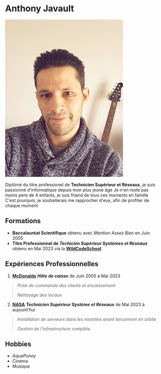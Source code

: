 # **Anthony Javault**
![MaPhoto](https://github.com/LordForensics/wild/blob/main/Picsmini_CV.jpg)

Diplômé du titre professionel de **Technicien Supérieur et Réseaux**, je suis passionné d'informatique depuis mon plus jeune âge 
Je n'en reste pas moins père de 4 enfants, je suis friand de tous ces moments en famille 
C'est pourquoi, je souhaiterais me rapprocher d'eux, afin de profiter de chaque moment

## **Formations**
 * **Baccalauréat Scientifique** obtenu avec _Mention Assez Bien_ en Juin 2005
 * **Titre Professionnel de _Techicien Supérieur Systèmes et Réseaux_** obtenu en Mai 2023 via la **[WildCodeSchool](https://www.wildcodeschool.com/fr-fr/)**


## **Expériences Professionnelles**
1. **[McDonalds](https://www.mcdonalds.fr/)** _**Hôte de caisse**_ de Juin 2005 à Mai 2023
 > _Prise de commande des clients et encaissement_
 >
 > _Nettoyage des locaux_

2. **[NASA](https://www.nasa.gov/)** _**Technicien Supérieur Système et Réseaux**_ de Mai 2023 à aujourd'hui 
 > _Installation de serveurs dans les navettes avant lancement en orbite_
 > 
 > _Gestion de l'infrastructure complète_



## **Hobbies**
* _AquaPoney_
* Cinéma
* Musique
